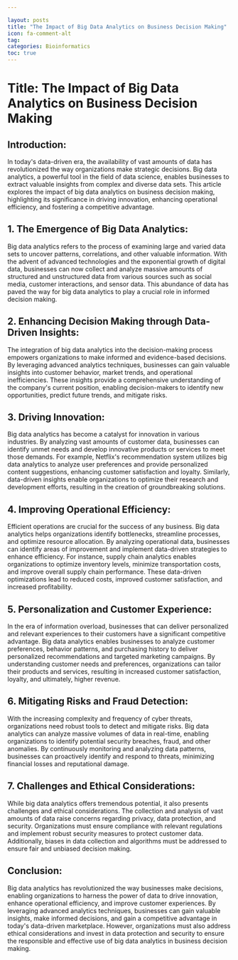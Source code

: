 ```yaml
---

layout: posts
title: "The Impact of Big Data Analytics on Business Decision Making"
icon: fa-comment-alt
tag:      
categories: Bioinformatics
toc: true
---
```




# Title: The Impact of Big Data Analytics on Business Decision Making

## Introduction:
In today's data-driven era, the availability of vast amounts of data has revolutionized the way organizations make strategic decisions. Big data analytics, a powerful tool in the field of data science, enables businesses to extract valuable insights from complex and diverse data sets. This article explores the impact of big data analytics on business decision making, highlighting its significance in driving innovation, enhancing operational efficiency, and fostering a competitive advantage.

## 1. The Emergence of Big Data Analytics:
Big data analytics refers to the process of examining large and varied data sets to uncover patterns, correlations, and other valuable information. With the advent of advanced technologies and the exponential growth of digital data, businesses can now collect and analyze massive amounts of structured and unstructured data from various sources such as social media, customer interactions, and sensor data. This abundance of data has paved the way for big data analytics to play a crucial role in informed decision making.

## 2. Enhancing Decision Making through Data-Driven Insights:
The integration of big data analytics into the decision-making process empowers organizations to make informed and evidence-based decisions. By leveraging advanced analytics techniques, businesses can gain valuable insights into customer behavior, market trends, and operational inefficiencies. These insights provide a comprehensive understanding of the company's current position, enabling decision-makers to identify new opportunities, predict future trends, and mitigate risks.

## 3. Driving Innovation:
Big data analytics has become a catalyst for innovation in various industries. By analyzing vast amounts of customer data, businesses can identify unmet needs and develop innovative products or services to meet those demands. For example, Netflix's recommendation system utilizes big data analytics to analyze user preferences and provide personalized content suggestions, enhancing customer satisfaction and loyalty. Similarly, data-driven insights enable organizations to optimize their research and development efforts, resulting in the creation of groundbreaking solutions.

## 4. Improving Operational Efficiency:
Efficient operations are crucial for the success of any business. Big data analytics helps organizations identify bottlenecks, streamline processes, and optimize resource allocation. By analyzing operational data, businesses can identify areas of improvement and implement data-driven strategies to enhance efficiency. For instance, supply chain analytics enables organizations to optimize inventory levels, minimize transportation costs, and improve overall supply chain performance. These data-driven optimizations lead to reduced costs, improved customer satisfaction, and increased profitability.

## 5. Personalization and Customer Experience:
In the era of information overload, businesses that can deliver personalized and relevant experiences to their customers have a significant competitive advantage. Big data analytics enables businesses to analyze customer preferences, behavior patterns, and purchasing history to deliver personalized recommendations and targeted marketing campaigns. By understanding customer needs and preferences, organizations can tailor their products and services, resulting in increased customer satisfaction, loyalty, and ultimately, higher revenue.

## 6. Mitigating Risks and Fraud Detection:
With the increasing complexity and frequency of cyber threats, organizations need robust tools to detect and mitigate risks. Big data analytics can analyze massive volumes of data in real-time, enabling organizations to identify potential security breaches, fraud, and other anomalies. By continuously monitoring and analyzing data patterns, businesses can proactively identify and respond to threats, minimizing financial losses and reputational damage.

## 7. Challenges and Ethical Considerations:
While big data analytics offers tremendous potential, it also presents challenges and ethical considerations. The collection and analysis of vast amounts of data raise concerns regarding privacy, data protection, and security. Organizations must ensure compliance with relevant regulations and implement robust security measures to protect customer data. Additionally, biases in data collection and algorithms must be addressed to ensure fair and unbiased decision making.

## Conclusion:
Big data analytics has revolutionized the way businesses make decisions, enabling organizations to harness the power of data to drive innovation, enhance operational efficiency, and improve customer experiences. By leveraging advanced analytics techniques, businesses can gain valuable insights, make informed decisions, and gain a competitive advantage in today's data-driven marketplace. However, organizations must also address ethical considerations and invest in data protection and security to ensure the responsible and effective use of big data analytics in business decision making.